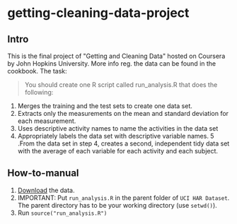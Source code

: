 # getting-cleaning-data-project

## Intro

This is the final project of "Getting and Cleaning Data" hosted on Coursera by John Hopkins University. More info reg. the data can be found in the cookbook. The task:

> You should create one R script called run_analysis.R that does the following:
1. Merges the training and the test sets to create one data set.
2. Extracts only the measurements on the mean and standard deviation for each measurement. 
3. Uses descriptive activity names to name the activities in the data set
4. Appropriately labels the data set with descriptive variable names. 
5 .From the data set in step 4, creates a second, independent tidy data set with the average of each variable for each activity and each subject.

## How-to-manual

1. [Download]("https://d396qusza40orc.cloudfront.net/getdata%2Fprojectfiles%2FUCI%20HAR%20Dataset.zip") the data.
2. IMPORTANT: Put ```run_analysis.R``` in the parent folder of ```UCI HAR Dataset```. The parent directory has to be your working directory (use  ```setwd()```).
3. Run ```source("run_analysis.R")```
